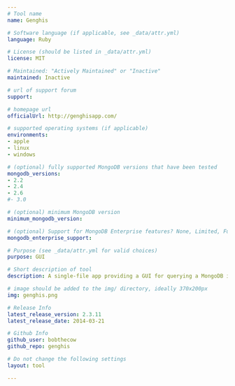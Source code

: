 ```yaml
---
# Tool name
name: Genghis

# Software language (if applicable, see _data/attr.yml)
language: Ruby

# License (should be listed in _data/attr.yml)
license: MIT

# Maintained: "Actively Maintained" or "Inactive"
maintained: Inactive

# url of support forum
support:

# homepage url
officialUrl: http://genghisapp.com/

# supported operating systems (if applicable) 
environments:
- apple
- linux
- windows

# (optional) fully supported MongoDB versions that have been tested
mongodb_versions:
- 2.2
- 2.4
- 2.6
#- 3.0

# (optional) minimum MongoDB version
minimum_mongodb_version:

# (optional) Support for MongoDB Enterprise features? None, Limited, Full
mongodb_enterprise_support: 

# Purpose (see _data/attr.yml for valid choices)
purpose: GUI

# Short description of tool
description: A single-file app providing a GUI for querying a MongoDB instance.

# image should be added to the img/ directory, ideally 370x200px
img: genghis.png

# Release Info
latest_release_version: 2.3.11
latest_release_date: 2014-03-21

# Github Info
github_user: bobthecow
github_repo: genghis

# Do not change the following settings
layout: tool

---
```


